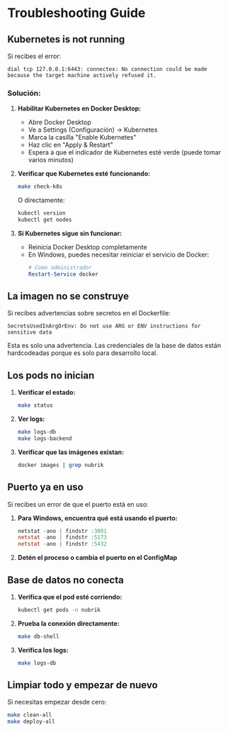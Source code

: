 # Troubleshooting Guide

## Kubernetes is not running

Si recibes el error:
```
dial tcp 127.0.0.1:6443: connectex: No connection could be made because the target machine actively refused it.
```

### Solución:

1. **Habilitar Kubernetes en Docker Desktop:**
   - Abre Docker Desktop
   - Ve a Settings (Configuración) → Kubernetes
   - Marca la casilla "Enable Kubernetes"
   - Haz clic en "Apply & Restart"
   - Espera a que el indicador de Kubernetes esté verde (puede tomar varios minutos)

2. **Verificar que Kubernetes esté funcionando:**
   ```bash
   make check-k8s
   ```
   
   O directamente:
   ```bash
   kubectl version
   kubectl get nodes
   ```

3. **Si Kubernetes sigue sin funcionar:**
   - Reinicia Docker Desktop completamente
   - En Windows, puedes necesitar reiniciar el servicio de Docker:
     ```powershell
     # Como administrador
     Restart-Service docker
     ```

## La imagen no se construye

Si recibes advertencias sobre secretos en el Dockerfile:
```
SecretsUsedInArgOrEnv: Do not use ARG or ENV instructions for sensitive data
```

Esta es solo una advertencia. Las credenciales de la base de datos están hardcodeadas porque es solo para desarrollo local.

## Los pods no inician

1. **Verificar el estado:**
   ```bash
   make status
   ```

2. **Ver logs:**
   ```bash
   make logs-db
   make logs-backend
   ```

3. **Verificar que las imágenes existan:**
   ```bash
   docker images | grep nubrik
   ```

## Puerto ya en uso

Si recibes un error de que el puerto está en uso:

1. **Para Windows, encuentra qué está usando el puerto:**
   ```powershell
   netstat -ano | findstr :3001
   netstat -ano | findstr :5173
   netstat -ano | findstr :5432
   ```

2. **Detén el proceso o cambia el puerto en el ConfigMap**

## Base de datos no conecta

1. **Verifica que el pod esté corriendo:**
   ```bash
   kubectl get pods -n nubrik
   ```

2. **Prueba la conexión directamente:**
   ```bash
   make db-shell
   ```

3. **Verifica los logs:**
   ```bash
   make logs-db
   ```

## Limpiar todo y empezar de nuevo

Si necesitas empezar desde cero:
```bash
make clean-all
make deploy-all
```